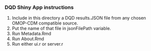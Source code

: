 ### DQD Shiny App instructions

1. Include in this directory a DQD results.JSON file from any chosen OMOP-CDM compatible source.
2. Put the name of that file in jsonFilePath variable.
3. Run Metadata.Rmd
4. Run About.Rmd
5. Run either ui.r or server.r
